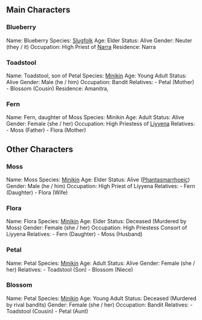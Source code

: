 ## Main Characters
### Blueberry
Name: Blueberry
Species: [Slugfolk](fauna/slugfolk.md)
Age: Elder
Status: Alive
Gender: Neuter (they / it)
Occupation: High Priest of [Narra](lore/1st-realm/narra.md)
Residence: Narra
### Toadstool
Name: Toadstool, son of Petal
Species: [Minikin](fauna/minikin.md)
Age: Young Adult
Status: Alive
Gender: Male (he / him)
Occupation: Bandit
Relatives:
	- Petal (Mother)
	- Blossom (Cousin)
Residence: Amanitra, 
### Fern
Name: Fern, daughter of Moss
Species: Minikin
Age: Adult
Status: Alive
Gender: Female (she / her)
Occupation: High Priestess of [Liyyena](lore/2nd-realm/Liyyena.md)
Relatives:
	- Moss (Father)
	- Flora (Mother)
## Other Characters
### Moss
Name: Moss
Species: [Minikin](fauna/minikin.md)
Age: Elder
Status: Alive ([Phantasmarrhoeic](conditions/phantasmarrhoea.md))
Gender: Male (he / him)
Occupation: High Priest of Liyyena
Relatives:
	- Fern (Daughter)
	- Flora (Wife)
### Flora
Name: Flora
Species: [Minikin](fauna/minikin.md)
Age: Elder
Status: Deceased (Murdered by Moss)
Gender: Female (she / her)
Occupation: High Priestess Consort of Liyyena
Relatives:
	- Fern (Daughter)
	- Moss (Husband)
### Petal
Name: Petal
Species: [Minikin](fauna/minikin.md)
Age: Adult
Status: Alive
Gender: Female (she / her)
Relatives:
	- Toadstool (Son)
	- Blossom (Niece)
### Blossom
Name: Petal
Species: [Minikin](fauna/minikin.md)
Age: Young Adult
Status: Deceased (Murdered by rival bandits)
Gender: Female (she / her)
Occupation: Bandit
Relatives:
	- Toadstool (Cousin)
	- Petal (Aunt)
